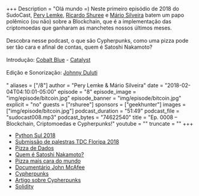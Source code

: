 +++
Description = "Olá mundo =) Neste primeiro episódio de 2018 do SudoCast, [Pery Lemke](https://www.twitter.com/perylemke), [Ricardo Shuree](https://twitter.com/ricardoshuree) e [Mário Silveira](https://www.twitter.com/dermarios) batem um papo polêmico (ou não) sobre a Blockchain, que é a implementação das criptomoedas que ganharam as manchetes nossos últimos meses.<br/><br/> Descobra nesse podcast, o que são Cypherpunks, como uma pizza pode ser tão cara e afinal de contas, quem é Satoshi Nakamoto?<br/><br/> Introdução: [Cobalt Blue](https://cobaltblueband.bandcamp.com/) - [Catalyst](https://www.youtube.com/watch?v=NOMSGfIFzII&t=1456s)<br/><br/> Edição e Sonorização: [Johnny Duluti](https://www.youtube.com/ferraduravideo)<br/><br/>"
aliases = ["/8"]
author = "Pery Lemke & Mário Silveira"
date = "2018-02-04T04:10:01-05:00"
episode = "8"
episode_image = "img/episode/bitcoin.jpg"
episode_banner = "img/episode/bitcoin.jpg"
explicit = "no"
guests = ["rshuree"]
sponsors = ["geekhunter"]
images = ["img/episode/bitcoin.jpg"]
podcast_duration = "51:49"
podcast_file = "sudocast008.mp3"
podcast_bytes = "74622540"
title = "Ep. 0008 – Blockchain, Criptomoedas e Cypherpunks!"
youtube = ""
truncate = ""
+++
* [Python Sul 2018](http://pythonsul.org/)
* [Submissão de palestras TDC Floripa 2018](http://cfp-flp.thedevconf.com.br/)
* [Pizza de Dados](http://podcast.datascience.pizza/)
* [Quem é Satoshi Nakamoto?](https://www.thesun.co.uk/news/5037060/satoshi-nakamoto-bitcoin-inventor-worlds-richest/)
* [Pizza mais cara do mundo](http://uk.businessinsider.com/bitcoin-pizza-10000-100-million-2017-11)
* [Documentário John McAfee](http://www.imdb.com/title/tt6071534/)
* [Cypherpunks](https://www.saraiva.com.br/cypherpunks-liberdade-e-o-futuro-da-internet-4432922.html)
* [Artigo sobre Cypherpunks](https://medium.com/swlh/the-untold-history-of-bitcoin-enter-the-cypherpunks-f764dee962a1)
* [Solidity](https://solidity.readthedocs.io/en/develop/)
